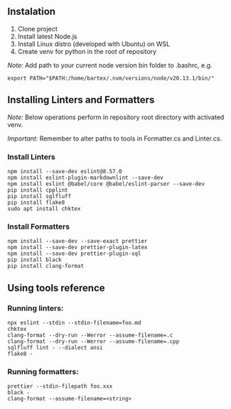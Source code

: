 ## Instalation
1. Clone project
2. Install latest Node.js
3. Install Linux distro (developed with Ubuntu) on WSL
4. Create venv for python in the root of repository

*Note:* Add path to your current node version bin folder to .bashrc, e.g. 
```
export PATH="$PATH:/home/bartex/.nvm/versions/node/v20.13.1/bin/"
```
## Installing Linters and Formatters
*Note:* Below operations perform in repository root directory with activated venv.

*Important:* Remember to alter paths to tools in Formatter.cs and Linter.cs. 

### Install Linters
   
```
npm install --save-dev eslint@8.57.0
npm install eslint-plugin-markdownlint --save-dev
npm install eslint @babel/core @babel/eslint-parser --save-dev
pip install cpplint
pip install sqlfluff
pip install flake8
sudo apt install chktex
```

### Install Formatters
```
npm install --save-dev --save-exact prettier
npm install --save-dev prettier-plugin-latex
npm install --save-dev prettier-plugin-sql
pip install black
pip install clang-format
```
## Using tools reference 

### Running linters:
```
npx eslint --stdin --stdin-filename=foo.md
chktex
clang-format --dry-run --Werror --assume-filename=.c
clang-format --dry-run --Werror --assume-filename=.cpp
sqlfluff lint - --dialect ansi
flake8 -
```

### Running formatters:
```
prettier --stdin-filepath foo.xxx
black -
clang-format --assume-filename=<string> 
```
